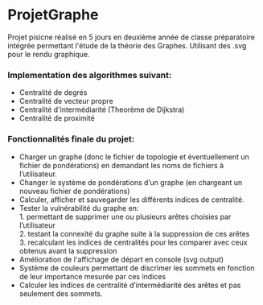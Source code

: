 # ProjetGraphe

Projet pisicne réalisé en 5 jours en deuxième année de classe préparatoire intégrée permettant l'étude de la théorie des Graphes. 
Utilisant des .svg pour le rendu graphique.

### Implementation des algorithmes suivant: 

 * Centralité de degrés
 * Centralité de vecteur propre
 * Centralité d'intermédiarité (Theorème de Dijkstra)
 * Centralité de proximité
 
### Fonctionnalités finale du projet: 

* Charger un graphe (donc le fichier de topologie et éventuellement un fichier de pondérations) en demandant les noms de fichiers à l’utilisateur.
* Changer le système de pondérations d’un graphe (en chargeant un nouveau fichier de pondérations)
* Calculer, afficher et sauvegarder les différents indices de centralité.
* Tester la vulnérabilité du graphe en:\
      1. permettant de supprimer une ou plusieurs arêtes choisies par l’utilisateur\
      2. testant la connexité du graphe suite à la suppression de ces arêtes\
      3. recalculant les indices de centralités pour les comparer avec ceux obtenus avant la suppression
* Amélioration de l'affichage de départ en console (svg output)
* Système de couleurs permettant de discrimer les sommets en fonction de leur importance mesurée par ces indices
* Calculer les indices de centralité d’intermédiarité des arêtes et pas seulement des sommets.
